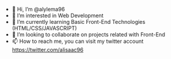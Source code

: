 - 👋 Hi, I’m @alylema96
- 👀 I’m interested in Web Development
- 🌱 I’m currently learning Basic Front-End Technologies (HTML/CSS/JAVASCRIPT)
- 💞️ I’m looking to collaborate on projects related with Front-End
- 📫 How to reach me, you can visit my twitter account https://twitter.com/alisaac96

<!---
alylema96/alylema96 is a ✨ special ✨ repository because its `README.md` (this file) appears on your GitHub profile.
You can click the Preview link to take a look at your changes.
--->
